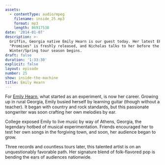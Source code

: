 ```yaml
---
assets:
  - contentType: audio/mpeg
    filename: inside_25.mp3
    format: mp3
    length: 86917538
date: '2014-01-07'
description: >-
  Griffin, Georgia native Emily Hearn is our guest today. Her latest EP,
  "Promises" is freshly released, and Nicholas talks to her before the
  Winter/Spring tour season begins.
draft: false
duration: '1:33:30'
explicit: false
layout: episode
number: 25
show: inside-the-machine
title: Emily Hearn
---
```

For [Emily Hearn](http://emilyhearn.com), what started as an experiment, is now her career. Growing up in rural Georgia, Emily busied herself by learning guitar (though without a teacher). It began with country and rock standards, but this passionate songwriter was soon crafting her own melodies by ear.

College exposed Emily to live music by way of Athens, Georgia, the legendary hotbed of musical experimentation. Friends encouraged her to test her own songs in the forgiving town, and soon, her audience began to grow.

Three records and countless tours later, this talented artist is on an unquestionably favorable path. Her signature blend of folk-flavored pop is bending the ears of audiences nationwide.